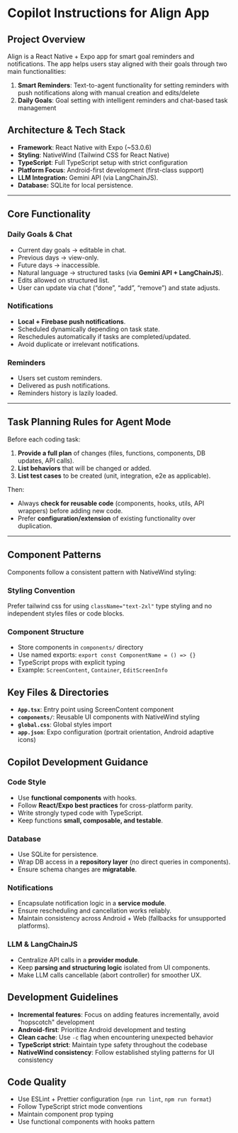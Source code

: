 # Copilot Instructions for Align App

## Project Overview

Align is a React Native + Expo app for smart goal reminders and notifications. The app helps users stay aligned with their goals through two main functionalities:

1. **Smart Reminders**: Text-to-agent functionality for setting reminders with push notifications along with manual creation and edits/delete
2. **Daily Goals**: Goal setting with intelligent reminders and chat-based task management

## Architecture & Tech Stack

- **Framework**: React Native with Expo (~53.0.6)
- **Styling**: NativeWind (Tailwind CSS for React Native)
- **TypeScript**: Full TypeScript setup with strict configuration
- **Platform Focus**: Android-first development (first-class support)
- **LLM Integration:** Gemini API (via LangChainJS).
- **Database:** SQLite for local persistence.

---

## Core Functionality

### Daily Goals & Chat

- Current day goals → editable in chat.
- Previous days → view-only.
- Future days → inaccessible.
- Natural language → structured tasks (via **Gemini API + LangChainJS**).
- Edits allowed on structured list.
- User can update via chat (“done”, “add”, “remove”) and state adjusts.

### Notifications

- **Local + Firebase push notifications**.
- Scheduled dynamically depending on task state.
- Reschedules automatically if tasks are completed/updated.
- Avoid duplicate or irrelevant notifications.

### Reminders

- Users set custom reminders.
- Delivered as push notifications.
- Reminders history is lazily loaded.

---

## Task Planning Rules for Agent Mode

Before each coding task:

1. **Provide a full plan** of changes (files, functions, components, DB updates, API calls).
2. **List behaviors** that will be changed or added.
3. **List test cases** to be created (unit, integration, e2e as applicable).

Then:

- Always **check for reusable code** (components, hooks, utils, API wrappers) before adding new code.
- Prefer **configuration/extension** of existing functionality over duplication.

---

## Component Patterns

Components follow a consistent pattern with NativeWind styling:

### Styling Convention

Prefer tailwind css for using `className="text-2xl"` type styling and no independent styles files or code blocks.

### Component Structure

- Store components in `components/` directory
- Use named exports: `export const ComponentName = () => {}`
- TypeScript props with explicit typing
- Example: `ScreenContent`, `Container`, `EditScreenInfo`

## Key Files & Directories

- **`App.tsx`**: Entry point using ScreenContent component
- **`components/`**: Reusable UI components with NativeWind styling
- **`global.css`**: Global styles import
- **`app.json`**: Expo configuration (portrait orientation, Android adaptive icons)

## Copilot Development Guidance

### Code Style

- Use **functional components** with hooks.
- Follow **React/Expo best practices** for cross-platform parity.
- Write strongly typed code with TypeScript.
- Keep functions **small, composable, and testable**.

### Database

- Use SQLite for persistence.
- Wrap DB access in a **repository layer** (no direct queries in components).
- Ensure schema changes are **migratable**.

### Notifications

- Encapsulate notification logic in a **service module**.
- Ensure rescheduling and cancellation works reliably.
- Maintain consistency across Android + Web (fallbacks for unsupported platforms).

### LLM & LangChainJS

- Centralize API calls in a **provider module**.
- Keep **parsing and structuring logic** isolated from UI components.
- Make LLM calls cancellable (abort controller) for smoother UX.

## Development Guidelines

- **Incremental features**: Focus on adding features incrementally, avoid "hopscotch" development
- **Android-first**: Prioritize Android development and testing
- **Clean cache**: Use `-c` flag when encountering unexpected behavior
- **TypeScript strict**: Maintain type safety throughout the codebase
- **NativeWind consistency**: Follow established styling patterns for UI consistency

## Code Quality

- Use ESLint + Prettier configuration (`npm run lint`, `npm run format`)
- Follow TypeScript strict mode conventions
- Maintain component prop typing
- Use functional components with hooks pattern
